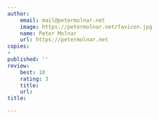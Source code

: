```yaml
---
author:
    email: mail@petermolnar.net
    image: https://petermolnar.net/favicon.jpg
    name: Peter Molnar
    url: https://petermolnar.net
copies:
-
published: ''
review:
    best: 10
    rating: 3
    title:
    url:
title:

---
```


